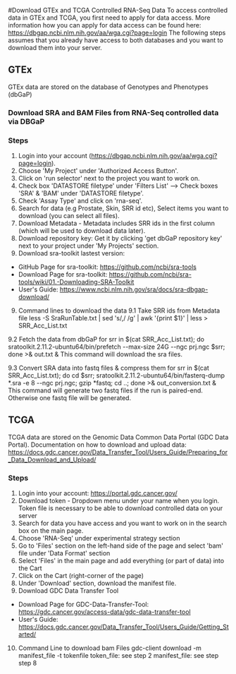 #Download GTEx and TCGA Controlled RNA-Seq Data
To access controlled data in GTEx and TCGA, you first need to apply for data access.
More information how you can apply for data access can be found here: https://dbgap.ncbi.nlm.nih.gov/aa/wga.cgi?page=login
The following steps assumes that you already have access to both databases and you want to download them into your server.

## GTEx
GTEx data are stored on the database of Genotypes and Phenotypes (dbGaP)
### Download SRA and BAM Files from RNA-Seq controlled data via DBGaP
### Steps
1. Login into your account (https://dbgap.ncbi.nlm.nih.gov/aa/wga.cgi?page=login).
2. Choose 'My Project' under 'Authorized Access Button'.
3. Click on 'run selector' next to the project you want to work on.
4. Check box 'DATASTORE filetype' under 'Filters List' --> Check boxes 'SRA' & 'BAM' under 'DATASTORE filetype'.
5. Check 'Assay Type' and click on 'rna-seq'.
6. Search for data (e.g Prostate, Skin, SRR id etc), Select items you want to download (you can select all files).
7. Download Metadata - Metadata includes SRR ids in the first column (which will be used to download data later).
7. Download repository key: Get it by clicking 'get dbGaP repository key' next to your project under 'My Projects' section.
8. Download sra-toolkit lastest version:
- GitHub Page for sra-toolkit: https://github.com/ncbi/sra-tools
- Download Page for sra-toolkit: https://github.com/ncbi/sra-tools/wiki/01.-Downloading-SRA-Toolkit
- User's Guide: https://www.ncbi.nlm.nih.gov/sra/docs/sra-dbgap-download/

9. Command lines to download the data
9.1 Take SRR ids from Metadata file
less -S SraRunTable.txt | sed 's/,/ /g' | awk '{print $1}' | less > SRR_Acc_List.txt

9.2 Fetch the data from dbGaP
for srr in $(cat SRR_Acc_List.txt); do sratoolkit.2.11.2-ubuntu64/bin/prefetch --max-size 24G --ngc prj.ngc $srr; done >& out.txt &
This command will download the sra files.

9.3 Convert SRA data into fastq files & compress them
for srr in $(cat SRR_Acc_List.txt); do cd $srr; sratoolkit.2.11.2-ubuntu64/bin/fasterq-dump *.sra -e 8 --ngc prj.ngc; gzip *fastq; cd ..; done >& out_conversion.txt &
This command will generate two fastq files if the run is paired-end. Otherwise one fastq file will be generated.

## TCGA
TCGA data are stored on the Genomic Data Common Data Portal (GDC Data Portal).
Documentation on how to download and upload data: https://docs.gdc.cancer.gov/Data_Transfer_Tool/Users_Guide/Preparing_for_Data_Download_and_Upload/

### Steps
1. Login into your account: https://portal.gdc.cancer.gov/
2. Download token -  Dropdown menu under your name when you login. Token file is necessary to be able to download controlled data on your server
3. Search for data you have access and you want to work on in the search box on the main page.
4. Choose 'RNA-Seq' under experimental strategy section
5. Go to 'Files' section on the left-hand side of the page and select 'bam' file under 'Data Format' section
6. Select 'Files' in the main page and add everything (or part of data) into the Cart
7. Click on the Cart (right-corner of the page)
8. Under 'Download' section, download the manifest file.
9. Download GDC Data Transfer Tool
- Download Page for GDC-Data-Transfer-Tool: https://gdc.cancer.gov/access-data/gdc-data-transfer-tool
- User's Guide: https://docs.gdc.cancer.gov/Data_Transfer_Tool/Users_Guide/Getting_Started/
10. Command Line to download bam Files
gdc-client download -m manifest_file -t tokenfile
token_file: see step 2
manifest_file: see step step 8

